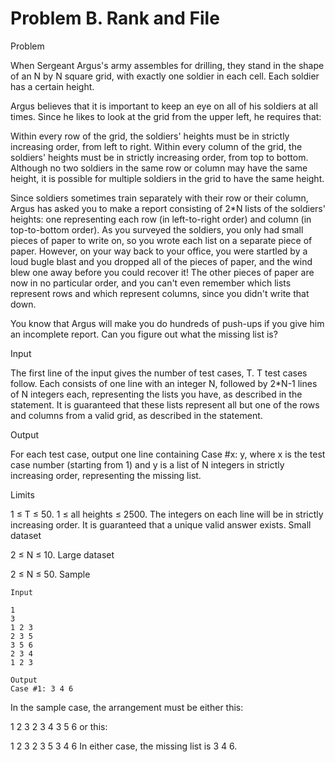 # Problem B. Rank and File

Problem

When Sergeant Argus's army assembles for drilling, they stand in the shape of an N by N square grid, with exactly one soldier in each cell. Each soldier has a certain height.

Argus believes that it is important to keep an eye on all of his soldiers at all times. Since he likes to look at the grid from the upper left, he requires that:

Within every row of the grid, the soldiers' heights must be in strictly increasing order, from left to right.
Within every column of the grid, the soldiers' heights must be in strictly increasing order, from top to bottom.
Although no two soldiers in the same row or column may have the same height, it is possible for multiple soldiers in the grid to have the same height.

Since soldiers sometimes train separately with their row or their column, Argus has asked you to make a report consisting of 2*N lists of the soldiers' heights: one representing each row (in left-to-right order) and column (in top-to-bottom order). As you surveyed the soldiers, you only had small pieces of paper to write on, so you wrote each list on a separate piece of paper. However, on your way back to your office, you were startled by a loud bugle blast and you dropped all of the pieces of paper, and the wind blew one away before you could recover it! The other pieces of paper are now in no particular order, and you can't even remember which lists represent rows and which represent columns, since you didn't write that down.

You know that Argus will make you do hundreds of push-ups if you give him an incomplete report. Can you figure out what the missing list is?

Input

The first line of the input gives the number of test cases, T. T test cases follow. Each consists of one line with an integer N, followed by 2*N-1 lines of N integers each, representing the lists you have, as described in the statement. It is guaranteed that these lists represent all but one of the rows and columns from a valid grid, as described in the statement.

Output

For each test case, output one line containing Case #x: y, where x is the test case number (starting from 1) and y is a list of N integers in strictly increasing order, representing the missing list.

Limits

1 ≤ T ≤ 50.
1 ≤ all heights ≤ 2500.
The integers on each line will be in strictly increasing order.
It is guaranteed that a unique valid answer exists.
Small dataset

2 ≤ N ≤ 10.
Large dataset

2 ≤ N ≤ 50.
Sample

```
Input 
 
1
3
1 2 3
2 3 5
3 5 6
2 3 4
1 2 3

Output 
Case #1: 3 4 6
```

In the sample case, the arrangement must be either this:

1 2 3
2 3 4
3 5 6
or this:

1 2 3
2 3 5
3 4 6
In either case, the missing list is 3 4 6.
